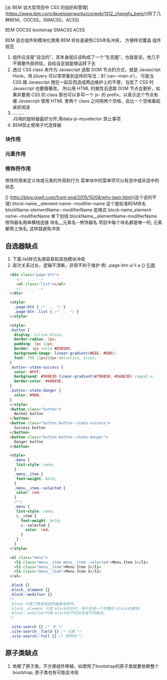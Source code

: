 

[从 BEM 谈大型项目中 CSS 的组织和管理]
(https://www.ibm.com/developerworks/cn/web/1512_chengfu_bem/)(将了几种BEM，OOCSS，SMACSS，ACSS)

BEM
OOCSS bootstrap
SMACSS
ACSS


BEM  适合组件和模块化使用
BEM  好处是避免CSS命名冲突， 方便样式覆盖
组件规范
1. 组件应该是“自洽的”，其本身就应该构成了一个“生态圈”，也就是说，他几乎不需要外部供给，自给自足就能够运转下去
2. 透过 CSS class 来作为 Javascript 选取 DOM 节点的方式，就是 Javascript Hook。用 jQuery 可以常常看到这样的写法：$('.nav--main a')，
    可是当 CSS 跟 Javascript 搅在一起反而造成两边维护上的不便，当改了 CSS 时 Javascript 也要跟著改。
    所以用 HTML 的属性去选取 DOM 节点会更好，如果非要用 CSS 的 class 那也可以多写一个 js- 的 prefix，以表示这个节点有被 Javascript 使用
    HTML 里两个 class 之间用两个空格，会比一个空格看起来好阅读 <li class="nav--main  js-nav--main"><a>.........</a></li>
    JS用的旋转器最好分开,用data-js-myselector
禁止事项
1. BEM禁止使用子代选择器

### 块作用

### 元素作用

### 修饰符作用
  修饰符用来定义块或元素的外观和行为
  菜单块中的菜单项可以有选中或非选中的状态

[]
(http://blog.lxjwlt.com/front-end/2015/10/08/why-bem.html)(这个说的不错)
block-name__element-name--modifier-name  这个是标准BEM命名
blockName-elementName--modifierName  驼峰式
block-name_element-name--modifierName  单下划线
blockName__elementName-modifierName  修饰器名用单横线连接
块名__元素名--修饰器名
项目中每个块名都是唯一的, 元素都带上快名, 这样就避免冲突

## 自选器缺点  
1. 下面.list样式名很容易和其他模块冲突
2. 层次关系过长，逻辑不清晰，非常不利于维护 例: .page-btn ul li a {}
[引用](http://blog.lxjwlt.com/front-end/2015/10/08/why-bem.html)
~~~html
  <div class="page-btn">
     <!-- ... -->
     <ul class="list"></ul>
     <!-- ... -->
  </div>

  <style>
    .page-btn { /* ... */ }
    .page-btn .list { /* ... */ }
  </style>
~~~
~~~html
  <style>
  .button {
  	display: inline-block;
  	border-radius: 3px;
  	padding: 7px 12px;
  	border: 1px solid #D5D5D5;
  	background-image: linear-gradient(#EEE, #DDD);
  	font: 700 13px/18px Helvetica, arial;
  }
  .button--state-success {
  	color: #FFF;
  	background: #569E3D linear-gradient(#79D858, #569E3D) repeat-x;
  	border-color: #4A993E;
  }
  .button--state-danger {
  	color: #900;
  }
  </style>
  <button class="button">
  	Normal button
  </button>
  <button class="button button--state-success">
  	Success button
  </button>
  <button class="button button--state-danger">
  	Danger button
  </button>
~~~

~~~html
  <style>
    .menu {
     list-style: none;
    }
    .menu__item {
     font-weight: bold;
    }
    .menu__item--selected {
     color: red;
    }
    /**/
    .menu {
     list-style: none;
     &__item {
       font-weight: bold;
       &--selected {
         color: red;
       }
     }
    }
  </style>

  <ul class="menu">
    <li class="menu__item menu__item--selected">Menu Item 1</li>
    <li class="menu__item">Menu Item 2</li>
    <li class="menu__item">Menu Item 3</li>
  </ul>
~~~

~~~css
  .block {}
  .block__element {}
  .block--modifier {}
  /*
  .block 代表了更高级别的抽象或组件。
  .block__element 代表.block的后代，用于形成一个完整的.block的整体。
  .block--modifier代表.block的不同状态或不同版本。
  */

  .site-search {} /* 块 */
  .site-search__field {} /* 元素 */
  .site-search--full {} /* 修饰符 */
~~~

## 原子类缺点
1. 依赖了原子类，不方便组件移植，如使用了bootstrap的原子类就要依赖整个bootstrap, 原子类也有可能会冲突

